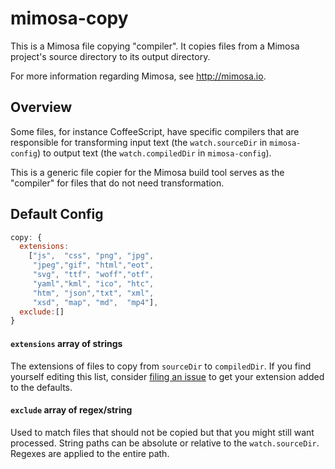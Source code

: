 mimosa-copy
===========

This is a Mimosa file copying "compiler". It copies files from a Mimosa project's source directory to its output directory.

For more information regarding Mimosa, see http://mimosa.io.

## Overview

Some files, for instance CoffeeScript, have specific compilers that are responsible for transforming input text (the `watch.sourceDir` in `mimosa-config`) to output text (the `watch.compiledDir` in `mimosa-config`).

This is a generic file copier for the Mimosa build tool serves as the "compiler" for files that do not need transformation.  

## Default Config

```javascript
copy: {
  extensions:
    ["js",  "css", "png", "jpg",
     "jpeg","gif", "html","eot",
     "svg", "ttf", "woff","otf",
     "yaml","kml", "ico", "htc",
     "htm", "json","txt", "xml",
     "xsd", "map", "md",  "mp4"],
  exclude:[]
}
````

#### `extensions` array of strings
The extensions of files to copy from `sourceDir` to `compiledDir`. If you find yourself editing this list, consider [filing an issue](https://github.com/dbashford/mimosa-copy/issues/new) to get your extension added to the defaults.

#### `exclude` array of regex/string
Used to match files that should not be copied but that you might still want processed. String paths can be absolute or relative to the `watch.sourceDir`. Regexes are applied to the entire path.
